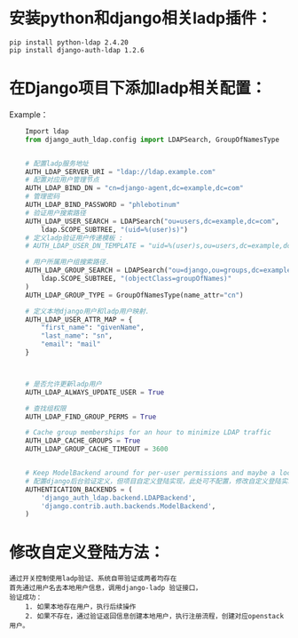 #	安装python和django相关ladp插件：

	pip install python-ldap 2.4.20
	pip install django-auth-ldap 1.2.6

#	在Django项目下添加ladp相关配置：
Example：
```python
	Import ldap
	from django_auth_ldap.config import LDAPSearch, GroupOfNamesType


	# 配置ladp服务地址
	AUTH_LDAP_SERVER_URI = "ldap://ldap.example.com"
	# 配置对应用户管理节点
	AUTH_LDAP_BIND_DN = "cn=django-agent,dc=example,dc=com"
	# 管理密码
	AUTH_LDAP_BIND_PASSWORD = "phlebotinum"
	# 验证用户搜索路径
	AUTH_LDAP_USER_SEARCH = LDAPSearch("ou=users,dc=example,dc=com",
	    ldap.SCOPE_SUBTREE, "(uid=%(user)s)")
	# 定义ladp验证用户传递模板 :
	# AUTH_LDAP_USER_DN_TEMPLATE = "uid=%(user)s,ou=users,dc=example,dc=com"

	# 用户所属用户组搜索路径.
	AUTH_LDAP_GROUP_SEARCH = LDAPSearch("ou=django,ou=groups,dc=example,dc=com",
	    ldap.SCOPE_SUBTREE, "(objectClass=groupOfNames)"
	)
	AUTH_LDAP_GROUP_TYPE = GroupOfNamesType(name_attr="cn")

	# 定义本地django用户和ladp用户映射.
	AUTH_LDAP_USER_ATTR_MAP = {
	    "first_name": "givenName",
	    "last_name": "sn",
	    "email": "mail"
	}



	# 是否允许更新ladp用户
	AUTH_LDAP_ALWAYS_UPDATE_USER = True

	# 查找组权限
	AUTH_LDAP_FIND_GROUP_PERMS = True

	# Cache group memberships for an hour to minimize LDAP traffic
	AUTH_LDAP_CACHE_GROUPS = True
	AUTH_LDAP_GROUP_CACHE_TIMEOUT = 3600


	# Keep ModelBackend around for per-user permissions and maybe a local
	# 配置django后台验证定义，但项目自定义登陆实现，此处可不配置，修改自定义登陆实现
	AUTHENTICATION_BACKENDS = (
	    'django_auth_ldap.backend.LDAPBackend',
	    'django.contrib.auth.backends.ModelBackend',
	)
```
#	修改自定义登陆方法：
	通过开关控制使用ladp验证、系统自带验证或两者均存在
	首先通过用户名去本地用户信息，调用django-ladp 验证接口，
	验证成功：
    	1. 如果本地存在用户，执行后续操作  
    	2. 如果不存在，通过验证返回信息创建本地用户，执行注册流程，创建对应openstack用户。

